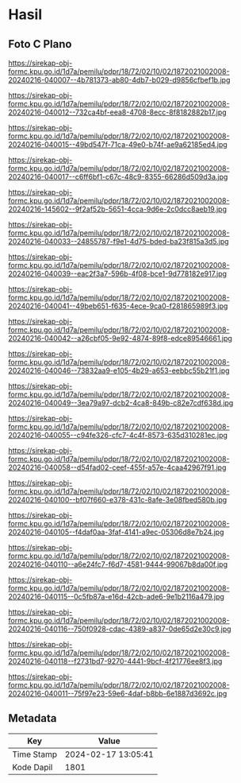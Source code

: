 # Hasil

## Foto C Plano

https://sirekap-obj-formc.kpu.go.id/1d7a/pemilu/pdpr/18/72/02/10/02/1872021002008-20240216-040007--4b781373-ab80-4db7-b029-d9856cfbef1b.jpg

https://sirekap-obj-formc.kpu.go.id/1d7a/pemilu/pdpr/18/72/02/10/02/1872021002008-20240216-040012--732ca4bf-eea8-4708-8ecc-8f8182882b17.jpg

https://sirekap-obj-formc.kpu.go.id/1d7a/pemilu/pdpr/18/72/02/10/02/1872021002008-20240216-040015--49bd547f-71ca-49e0-b74f-ae9a62185ed4.jpg

https://sirekap-obj-formc.kpu.go.id/1d7a/pemilu/pdpr/18/72/02/10/02/1872021002008-20240216-040017--c6ff6bf1-c67c-48c9-8355-66286d509d3a.jpg

https://sirekap-obj-formc.kpu.go.id/1d7a/pemilu/pdpr/18/72/02/10/02/1872021002008-20240216-145602--9f2af52b-5651-4cca-9d6e-2c0dcc8aeb19.jpg

https://sirekap-obj-formc.kpu.go.id/1d7a/pemilu/pdpr/18/72/02/10/02/1872021002008-20240216-040033--24855787-f9e1-4d75-bded-ba23f815a3d5.jpg

https://sirekap-obj-formc.kpu.go.id/1d7a/pemilu/pdpr/18/72/02/10/02/1872021002008-20240216-040039--eac2f3a7-596b-4f08-bce1-9d778182e917.jpg

https://sirekap-obj-formc.kpu.go.id/1d7a/pemilu/pdpr/18/72/02/10/02/1872021002008-20240216-040041--49beb651-f635-4ece-9ca0-f281865989f3.jpg

https://sirekap-obj-formc.kpu.go.id/1d7a/pemilu/pdpr/18/72/02/10/02/1872021002008-20240216-040042--a26cbf05-9e92-4874-89f8-edce89546661.jpg

https://sirekap-obj-formc.kpu.go.id/1d7a/pemilu/pdpr/18/72/02/10/02/1872021002008-20240216-040046--73832aa9-e105-4b29-a653-eebbc55b21f1.jpg

https://sirekap-obj-formc.kpu.go.id/1d7a/pemilu/pdpr/18/72/02/10/02/1872021002008-20240216-040049--3ea79a97-dcb2-4ca8-849b-c82e7cdf638d.jpg

https://sirekap-obj-formc.kpu.go.id/1d7a/pemilu/pdpr/18/72/02/10/02/1872021002008-20240216-040055--c94fe326-cfc7-4c4f-8573-635d310281ec.jpg

https://sirekap-obj-formc.kpu.go.id/1d7a/pemilu/pdpr/18/72/02/10/02/1872021002008-20240216-040058--d54fad02-ceef-455f-a57e-4caa42967f91.jpg

https://sirekap-obj-formc.kpu.go.id/1d7a/pemilu/pdpr/18/72/02/10/02/1872021002008-20240216-040100--bf07f660-e378-431c-8afe-3e08fbed580b.jpg

https://sirekap-obj-formc.kpu.go.id/1d7a/pemilu/pdpr/18/72/02/10/02/1872021002008-20240216-040105--f4daf0aa-3faf-4141-a9ec-05306d8e7b24.jpg

https://sirekap-obj-formc.kpu.go.id/1d7a/pemilu/pdpr/18/72/02/10/02/1872021002008-20240216-040110--a6e24fc7-f6d7-4581-9444-99067b8da00f.jpg

https://sirekap-obj-formc.kpu.go.id/1d7a/pemilu/pdpr/18/72/02/10/02/1872021002008-20240216-040115--0c5fb87a-e16d-42cb-ade6-9e1b2116a479.jpg

https://sirekap-obj-formc.kpu.go.id/1d7a/pemilu/pdpr/18/72/02/10/02/1872021002008-20240216-040116--750f0928-cdac-4389-a837-0de65d2e30c9.jpg

https://sirekap-obj-formc.kpu.go.id/1d7a/pemilu/pdpr/18/72/02/10/02/1872021002008-20240216-040118--f2731bd7-9270-4441-9bcf-4f21776ee8f3.jpg

https://sirekap-obj-formc.kpu.go.id/1d7a/pemilu/pdpr/18/72/02/10/02/1872021002008-20240216-040011--75f97e23-59e6-4daf-b8bb-6e1887d3692c.jpg


## Metadata

| Key        | Value               |
| ---------- | ------------------- |
| Time Stamp | 2024-02-17 13:05:41 |
| Kode Dapil | 1801                |



